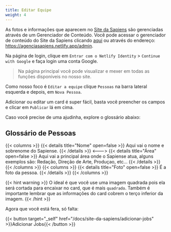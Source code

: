 ```yaml
---
title: Editar Equipe
weight: 4
---
```

As fotos e informações que aparecem no [Site da Sapiens](https://agenciasapiens.netlify.app) são gerenciadas através de um Gerenciador de Conteúdo. Você pode acessar o gerenciador de conteúdo do Site da Sapiens clicando [aqui](https://ageciasapiens.netlify.app/admin) ou através do endereço: https://agenciasapiens.netlify.app/admin.

Na página de login, clique em `Entrar com o Netlify Identity` > `Continue with Google` e faça login uma conta Google.  

>Na página principal você pode visualizar e mexer em todas as funções disponíveis no nosso site. 

Como nosso foco é `Editar a equipe` clique `Pessoas` na barra lateral esquerda e depois, em `Nova Pessoa`.

Adicionar ou editar um card é super fácil, basta você preencher os campos e clicar em `Publicar` lá em cima. 

Caso você precise de uma ajudinha, explore o glossário abaixo:

## Glossário de Pessoas

{{< columns >}}
{{< details title="Nome" open=false >}}
Aqui vai o nome e sobrenome do Sapiense.
{{< /details >}}
<--->
{{< details title="Área" open=false >}}
Aqui vai a principal área onde o Sapiense atua, alguns exemplos são:
Redação, Direção de Arte, Produçao, etc...
{{< /details >}}
{{< /columns >}}
{{< columns >}}
{{< details title="Foto" open=false >}}
É a foto da pessoa.
{{< /details >}}
{{< /columns >}}

{{< hint warning >}}
O ideal é que você use uma imagem quadrada pois ela será cortada para encaixar no card, que é mais `quadrado`. Também é importante lembrar que as informações do card cobrem o terço inferior da imagem.
{{< /hint  >}}

Agora que você está fera, só falta:

{{< button target="_self" href="/docs/site-da-sapiens/adicionar-jobs" >}}Adicionar Jobs{{< /button >}}
